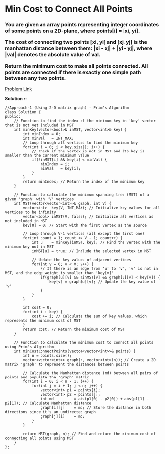 # Min Cost to Connect All Points

<h3>
You are given an array points representing integer coordinates of some points on a 2D-plane, where points[i] = [xi, yi].

The cost of connecting two points [xi, yi] and [xj, yj] is the manhattan distance between them: |xi - xj| + |yi - yj|, where |val| denotes the absolute value of val.

Return the minimum cost to make all points connected. All points are connected if there is exactly one simple path between any two points.
</h3>

[Problem Link](https://leetcode.com/problems/min-cost-to-connect-all-points/description/?envType=daily-question&envId=2023-09-15)

**Solution :-**

```
//Approach-1 (Using 2-D matrix graph) - Prim's Algorithm
class Solution {
public:
    // Function to find the index of the minimum key in 'key' vector that is not yet included in MST
    int minKey(vector<bool>& inMST, vector<int>& key) {
        int minIndex = 0;
        int minVal   = INT_MAX;
        // Loop through all vertices to find the minimum key
        for(int i = 0; i < key.size(); i++) {
            // Check if the vertex is not in MST and its key is smaller than the current minimum value
            if(!inMST[i] && key[i] < minVal) {
                minIndex = i;
                minVal   = key[i];
            }
        }
        return minIndex; // Return the index of the minimum key
    }

    // Function to calculate the minimum spanning tree (MST) of a given 'graph' with 'V' vertices
    int MST(vector<vector<int>>& graph, int V) {
        vector<int>  key(V, INT_MAX); // Initialize key values for all vertices to be infinity
        vector<bool> inMST(V, false); // Initialize all vertices as not included in MST
        key[0] = 0; // Start with the first vertex as the source
        
        // Loop through V-1 vertices (all except the first one)
        for(int count = 1; count <= V - 1; count++) {
            int u    = minKey(inMST, key); // Find the vertex with the minimum key not in MST
            inMST[u] = true; // Include the selected vertex in MST
            
            // Update the key values of adjacent vertices
            for(int v = 0; v < V; v++) {
                // If there is an edge from 'u' to 'v', 'v' is not in MST, and the edge weight is smaller than 'key[v]'
                if(graph[u][v] && !inMST[v] && graph[u][v] < key[v]) {
                    key[v] = graph[u][v]; // Update the key value of 'v'
                }
            }
        }
        
        int cost = 0;
        for(int i : key) {
            cost += i; // Calculate the sum of key values, which represents the minimum cost of MST
        }
        return cost; // Return the minimum cost of MST
    }

    // Function to calculate the minimum cost to connect all points using Prim's Algorithm
    int minCostConnectPoints(vector<vector<int>>& points) {
        int n = points.size();
        vector<vector<int>> graph(n, vector<int>(n)); // Create a 2D matrix 'graph' to represent the distances between points
        
        // Calculate the Manhattan distance (md) between all pairs of points and populate the 'graph' matrix
        for(int i = 0; i < n - 1; i++) {
            for(int j = i + 1; j < n; j++) {
                vector<int> p1 = points[i];
                vector<int> p2 = points[j];
                int md         = abs(p1[0] - p2[0]) + abs(p1[1] - p2[1]); // Calculate Manhattan distance
                graph[i][j]    = md; // Store the distance in both directions since it's an undirected graph
                graph[j][i]    = md;
            }
        }
        
        return MST(graph, n); // Find and return the minimum cost of connecting all points using MST
    }
};
```
